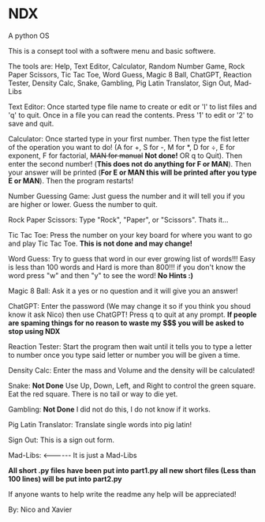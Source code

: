 # NDX
A python OS

This is a consept tool with a softwere menu and basic softwere.

The tools are: Help, Text Editor, Calculator, Random Number Game, Rock Paper Scissors, Tic Tac Toe, Word Guess, Magic 8 Ball, ChatGPT, Reaction Tester, Density Calc, Snake, Gambling, Pig Latin Translator, Sign Out, Mad-Libs

Text Editor: Once started type file name to create or edit or 'l' to list files and 'q' to quit. Once in a file you can read the contents. Press '1' to edit or '2' to save and quit.

Calculator: Once started type in your first number. Then type the fist letter of the operation you want to do! (A for +, S for -, M for *, D for ÷, E for exponent, F for factorial, ~~MAN for manual~~ **Not done!** OR q to Quit). Then enter the second number! (**This does not do anything for F or MAN**). Then your answer will be printed (**For E or MAN this will be printed after you type E or MAN**). Then the program restarts!

Number Guessing Game: Just guess the number and it will tell you if you are higher or lower. Guess the number to quit.

Rock Paper Scissors: Type "Rock", "Paper", or "Scissors". Thats it...

Tic Tac Toe: Press the number on your key board for where you want to go and play Tic Tac Toe. **This is not done and may change!**

Word Guess: Try to guess that word in our ever growing list of words!!! Easy is less than 100 words and Hard is more than 800!!! if you don't know the word press "w" and then "y" to see the word! **No Hints :)**

Magic 8 Ball: Ask it a yes or no question and it will give you an answer!

ChatGPT: Enter the password (We may change it so if you think you shoud know it ask Nico) then use ChatGPT! Press q to quit at any prompt. **If people are spaming things for no reason to waste my $$$ you will be asked to stop using NDX**

Reaction Tester: Start the program then wait until it tells you to type a letter to number once you type said letter or number you will be given a time.

Density Calc: Enter the mass and Volume and the density will be calculated!

Snake: **Not Done** Use Up, Down, Left, and Right to control the green square. Eat the red square. There is no tail or way to die yet.

Gambling: **Not Done** I did not do this, I do not know if it works.

Pig Latin Translator: Translate single words into pig latin!

Sign Out: This is a sign out form.

Mad-Libs: <------ It is just a Mad-Libs

**All short .py files have been put into part1.py all new short files (Less than 100 lines) will be put into part2.py**

If anyone wants to help write the readme any help will be appreciated!

By: Nico and Xavier
